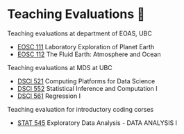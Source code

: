# Teaching Evaluations 📝

Teaching evaluations at department of EOAS, UBC
- [EOSC 111](2019W1_Student_Evaluation_EOSC111.pdf) Laboratory Exploration of Planet Earth
- [EOSC 112](2020W1_Student_Evaluation_EOSC112.pdf) The Fluid Earth: Atmosphere and Ocean

Teaching evaluations at MDS at UBC
- [DSCI 521](2020W1_Student_Evaluation_DSCI521.pdf) Computing Platforms for Data Science
- [DSCI 552](2020W1_Student_Evaluation_DSCI552.pdf) Statistical Inference and Computation I
- [DSCI 561](2020W1_Student_Evaluation_DSCI561.pdf) Regression I

Teaching evaluation for introductory coding corses
- [STAT 545](2020W1_Student_Evaluation_STAT545.pdf) Exploratory Data Analysis - DATA ANALYSIS I
